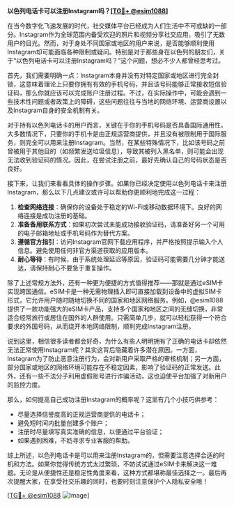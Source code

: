 **以色列电话卡可以注册Instagram吗？[[TG💪+ @esim1088](https://t.me/s/esim1088)]**

在当今数字化飞速发展的时代，社交媒体平台已经成为人们生活中不可或缺的一部分。Instagram作为全球范围内备受欢迎的照片和视频分享社交应用，吸引了无数用户的目光。然而，对于身处不同国家或地区的用户来说，是否能够顺利使用Instagram却可能面临各种限制或疑问。特别是对于那些身在以色列的朋友们，关于“以色列电话卡可以注册Instagram吗？”这个问题，想必不少人都曾经思考过。

首先，我们需要明确一点：Instagram本身并没有对特定国家或地区进行完全封锁，这意味着理论上只要你拥有有效的手机号码，并且该号码能够正常接收短信验证码，那么你就应该可以完成账户注册过程。不过，在实际操作中，可能会遇到一些技术性问题或者政策上的障碍，这些问题往往与当地的网络环境、运营商设置以及Instagram自身的安全机制有关。

对于持有以色列电话卡的用户而言，关键在于你的手机号码是否具备国际通用性。大多数情况下，只要你的手机卡是由正规运营商提供，并且没有被限制用于国际服务，则完全可以用来注册Instagram。当然，在某些特殊情况下，比如该号码之前曾被用于其他目的（如频繁发送垃圾信息），导致其被列入黑名单，则可能会出现无法收到验证码的情况。因此，在尝试注册之前，最好先确认自己的号码状态是否良好。

接下来，让我们来看看具体的操作步骤。如果你已经决定使用以色列电话卡来注册Instagram，那么以下几点建议或许可以帮助你更顺利地完成这一过程：

1. **检查网络连接**：确保你的设备处于稳定的Wi-Fi或移动数据环境下。良好的网络连接是成功注册的基础。
2. **准备备用联系方式**：如果初次尝试未能成功接收验证码，请准备好另一个可用的电子邮箱地址或手机号码作为替代方案。
3. **遵循官方指引**：访问Instagram官网下载应用程序，并严格按照提示输入个人信息。避免使用任何非官方渠道获取的应用版本。
4. **耐心等待**：有时候，由于系统处理延迟等原因，验证码可能需要几分钟才能送达，请保持耐心不要急于重复操作。

除了上述常规方法外，还有一种更为便捷的方式值得推荐——那就是通过eSIM卡实现跨国通信。eSIM卡是一种无需物理插入即可直接加载到设备中的虚拟SIM卡形式，它允许用户随时随地切换不同的国家和地区网络服务。例如，@esim1088 提供了一款功能强大的eSIM卡产品，支持多个国家和地区之间的无缝切换，非常适合经常旅行或居住在国外的人群使用。只需简单几步，就可以轻松获得一个符合要求的外国号码，从而绕开本地网络限制，顺利完成Instagram注册。

说到这里，相信很多读者都会好奇，为什么有些人明明拥有了正确的电话卡却依然无法正常使用Instagram呢？其实这背后隐藏着许多潜在原因。一方面，Instagram为了防止恶意注册行为，会对新用户采取严格的审核机制；另一方面，部分国家或地区的网络环境可能存在不稳定因素，影响了验证码的正常发送。此外，还有一些不法分子利用虚假账号进行诈骗活动，这也迫使平台加强了对新用户的监控力度。

那么，如何提高自己成功注册Instagram的概率呢？这里有几个小技巧供参考：
- 尽量选择信誉度高的正规运营商提供的电话卡；
- 避免短时间内批量创建多个账户；
- 注册时尽量填写真实准确的信息，以便通过平台验证；
- 如果遇到困难，不妨寻求专业客服的帮助。

综上所述，以色列电话卡是可以用来注册Instagram的，但需要注意选择合适的时机和方法。如果你觉得传统方式太过繁琐，不妨试试通过eSIM卡来解决这一难题。无论是从便捷性还是稳定性角度来看，这种方式都堪称最佳选择之一。最后再次提醒大家，在享受社交乐趣的同时，也要时刻注意保护个人隐私安全哦！

[[TG💪+ @esim1088](https://t.me/s/esim1088) ![Image](https://i.postimg.cc/4NQfJmqS/Snipaste-2025-05-13-00-14-12.png)]